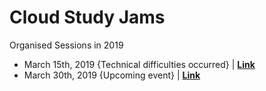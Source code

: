 # Cloud Study Jams

Organised Sessions in 2019

* March 15th, 2019 {Technical difficulties occurred} | [**Link**](https://dscleadcity.github.io/cloud-study-jam-2019/MARCH-15-2019.md)  
* March 30th, 2019 {Upcoming event} | [**Link**](https://dscleadcity.github.io/cloud-study-jam-2019/MARCH-30-2019.md)  
